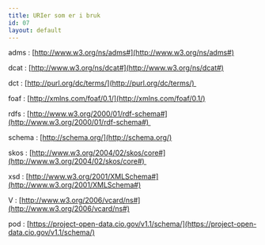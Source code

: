```yaml
---
title: URIer som er i bruk
id: 07
layout: default
---
```


adms
: [http://www.w3.org/ns/adms#](http://www.w3.org/ns/adms#) 

dcat
: [http://www.w3.org/ns/dcat#](http://www.w3.org/ns/dcat#)
  
dct
: [http://purl.org/dc/terms/](http://purl.org/dc/terms/) 

foaf
: [http://xmlns.com/foaf/0.1/](http://xmlns.com/foaf/0.1/) 

rdfs
: [http://www.w3.org/2000/01/rdf-schema#](http://www.w3.org/2000/01/rdf-schema#) 

schema
: [http://schema.org/](http://schema.org/)

skos
: [http://www.w3.org/2004/02/skos/core#](http://www.w3.org/2004/02/skos/core#) 

xsd
: [http://www.w3.org/2001/XMLSchema#](http://www.w3.org/2001/XMLSchema#)

V
: [http://www.w3.org/2006/vcard/ns#](http://www.w3.org/2006/vcard/ns#)

pod
: [https://project-open-data.cio.gov/v1.1/schema/](https://project-open-data.cio.gov/v1.1/schema/)
